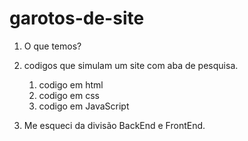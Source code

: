# garotos-de-site

1. O que temos?
  1. codigos que simulam um site com aba de pesquisa.
     1. codigo em html
     2. codigo em css
     3. codigo em JavaScript

2. Me esqueci da divisão BackEnd e FrontEnd.
